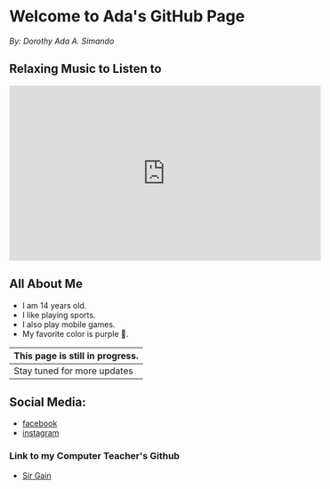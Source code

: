 # Welcome to Ada's GitHub Page
_By: Dorothy Ada A. Simando_

## Relaxing Music to Listen to
<iframe width="560" height="315" src="https://www.youtube.com/embed/Q1jE25zn8RU" title="YouTube video player" frameborder="0" allow="accelerometer; autoplay; clipboard-write; encrypted-media; gyroscope; picture-in-picture" allowfullscreen></iframe>

## All About Me

 - I am 14 years old.
 - I like playing sports.
 - I also play mobile games.
 - My favorite color is purple 💜.


| **This page is still in progress.** |
| -------- |
| Stay tuned for more updates |




## Social Media:

- [facebook](https://www.facebook.com/dorothy.dora1512/)
- [instagram](https://www.instagram.com/dorothyyadaa/)


### Link to my Computer Teacher's Github
- [Sir Gain](https://641n.github.io/)


